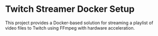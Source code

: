 # Twitch Streamer Docker Setup

This project provides a Docker-based solution for streaming a playlist of video files to Twitch using FFmpeg with hardware acceleration.
